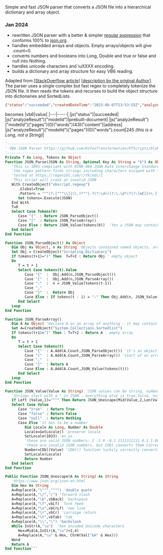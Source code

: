 Simple and fast JSON parser that converts a JSON file into a hierarchical dictionary and array object.  
### Jan 2024
* rewritten JSON parser with a better & simpler [regular expression](https://regex101.com/r/gtAJps/1) that conforms 100% to [json.org](https://json.org).  
* handles embedded arrays and objects. Empty arrays/objects will give .count=0.
* converts numbers and booleans into Long, Double and true or false and null into Nothing.
* handles unicode characters and \uXXXX encoding.
* builds a dictionary and array structure for easy VB6 reading.

Adapted from [[StackOverflow article](https://stackoverflow.com/questions/6627652/parsing-json-in-excel-vba)] [[description by the original Author](https://medium.com/swlh/excel-vba-parse-json-easily-c2213f4d8e7a)].   
The parser uses a single complex but fast regex to completely tokenize the JSON file.  It then reads the tokens and recurses to build the object structure into dictionaries and SortedLists. 
```json
{"status":"succeeded","createdDateTime":"2023-08-07T13:53:55Z","analyzeResult":{"modelId":"prebuilt-document"}}
```
becomes
|vb6|value|
|---|-----|
|js("status")|succeeded|
|js("analyzeResult")("modelId")|prebuilt-document|
|js("analyzeResult")("modelId")("pages")(0)("words")(43)("content")|address|
|js("analyzeResult")("modelId")("pages")(0)("words").count|245 *(this is a Long, not a String)*|

```vb
'-------------------------------------------------------------------
' VBA JSON Parser https://github.com/KofaxTransformation/KTScripts/blob/master/JSON%20parser%20in%20vb.md
'-------------------------------------------------------------------
Private T As Long, Tokens As Object
Function JSON_Parse(JSON As String, Optional Key As String = "$") As Object
   'This is 100% compliant with ECMA-404 JSON Data Interchange Standard at https://www.json.org/json-en.html
   'the regex pattern finds strings including characters escaped with \ OR numbers OR true/false/null OR \\{}:,[]
   'tested at https://regex101.com/r/YkiVdc/1
   'This script will crash on invalid JSON
   With CreateObject("vbscript.regexp")
      .Global=True
      .Pattern = """(?:[^""\\]|\\.)*""|-?(?:\d+)(?:\.\d*)?(?:[eE][+\-]?\d+)?|(?:true|false|null)|[\[\]{}:,]"
      Set tokens=.Execute(JSON)
   End With
   T=0
   Select Case Tokens(0)
      Case "{"  : Return JSON_ParseObject()
      Case "["  : Return JSON_ParseArray()
      Case Else : Return JSON_Value(tokens(0))  'Yes a JSON may contain just 1 value
   End Select
End Function

Function JSON_ParseObject() As Object
   Dim Obj As Object, n As String 'Objects contained named objects, arrays or values
   Set Obj = CreateObject("Scripting.Dictionary")
   If tokens(t+1)="}" Then  T=T+2 : Return Obj ' empty object
   Do
      T = t + 1
      Select Case tokens(t).Value
         Case "{"  :  Obj.Add(n,JSON_ParseObject())
         Case "["  :  Obj.Add(n,JSON_ParseArray())
         Case ":"  :  n = JSON_Value(tokens(t-1))
         Case ","
         Case "}"  :  Return Obj
         Case Else : If tokens(t - 1) = ":" Then Obj.Add(n, JSON_Value(tokens(t)))
      End Select
   Loop
End Function

Function JSON_ParseArray()
   Dim A As Object 'Declare A as an array of anything - it may contain strings, booleans, numbers, objects and arrays
   Set A=CreateObject("System.Collections.Sortedlist")
   If tokens(t+1)="]" Then : T=T+2 : Return A ' empty array
   Do
      T = t + 1
      Select Case tokens(t)
         Case "{"  : A.Add(A.Count,JSON_ParseObject()) 'it's an object so recurse
         Case "["  : A.Add(A.Count,JSON_ParseArray()) 'start of an array inside an array
         Case ","  :
         Case "]"  : Return A
         Case Else : A.Add(A.Count,JSON_Value(tokens(t)))
      End Select
   Loop
End Function

Function JSON_Value(Value As String) 'JSON values can be string, number, true, false or null
   'Strings start with a " in JSON - everything else is true,false, null or a number
   If Left (Value,1)="""" Then Return JSON_Unescape(Mid(Value,2,Len(Value)-2)) 'strip " from begin and end of string
   Select Case Value
      Case "true"  : Return True
      Case "false" : Return False
      Case "null"  : Return Nothing
      Case Else 'it has to be a number
         Dim Locale As Long, Number As Double
         Locale=GetLocale() 'preserve locale
         SetLocale(1033) 'en_us
         'these are valid JSON numbers: 1 -1 0 -0.1 1111111111 0.1 1.0000 1.0e5 -1e-5 1E5 0e3 0e-3
         'these are invalid JSON numbers, but CDbl converts them correctly: +1 .6 1.e5 -.5 e6
         Number=CDbl(Value) 'CDbl() function luckily correctly converts all allowed JSON number formats
         SetLocale(Locale)
         Return Number
   End Select
End Function

Public Function JSON_Unescape(A As String) As String
   'https://www.json.org/json-en.html
   Dim Hex As String
   A=Replace(A,"\""","""") 'double quote
   A=Replace(A,"\/","/") 'forward slash
   A=Replace(A,"\b",vbBack) 'backspace
   A=Replace(A,"\f",vbLf) 'form feed
   A=Replace(A,"\n",vbCrLf) 'new line
   A=Replace(A,"\r",vbCr) 'carraige return
   A=Replace(A,"\t",vbTab) 'tab
   A=Replace(A,"\\","\") 'backslash
   While InStr(A,"\u")  'hex encoded Unicode characters
      Hex=Mid(A,InStr(A,"\u")+2,4)
      A=Replace(A,"\u" & Hex, ChrW(Val("&H" & Hex)))
   Wend
   Return A
End Function```
